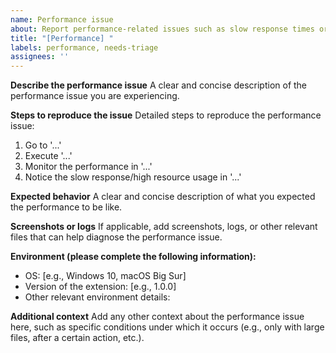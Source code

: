 ```yaml
---
name: Performance issue
about: Report performance-related issues such as slow response times or high resource usage
title: "[Performance] "
labels: performance, needs-triage
assignees: ''
---
```


**Describe the performance issue**
A clear and concise description of the performance issue you are experiencing.

**Steps to reproduce the issue**
Detailed steps to reproduce the performance issue:
1. Go to '...'
2. Execute '...'
3. Monitor the performance in '...'
4. Notice the slow response/high resource usage in '...'

**Expected behavior**
A clear and concise description of what you expected the performance to be like.

**Screenshots or logs**
If applicable, add screenshots, logs, or other relevant files that can help diagnose the performance issue.

**Environment (please complete the following information):**
- OS: [e.g., Windows 10, macOS Big Sur]
- Version of the extension: [e.g., 1.0.0]
- Other relevant environment details:

**Additional context**
Add any other context about the performance issue here, such as specific conditions under which it occurs (e.g., only with large files, after a certain action, etc.).

